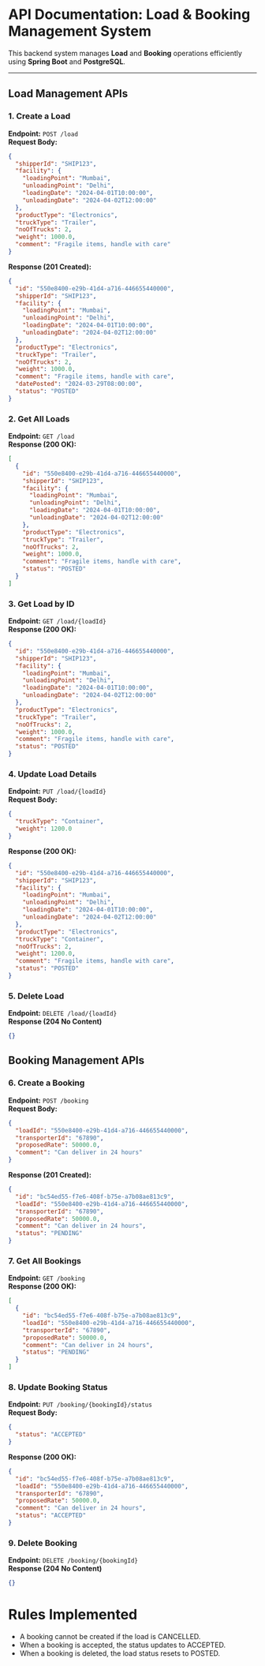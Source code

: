 # API Documentation: Load & Booking Management System

This backend system manages **Load** and **Booking** operations efficiently using **Spring Boot** and **PostgreSQL**.

---

## Load Management APIs

### 1. Create a Load  
**Endpoint:** `POST /load`  
**Request Body:**
```json
{
  "shipperId": "SHIP123",
  "facility": {
    "loadingPoint": "Mumbai",
    "unloadingPoint": "Delhi",
    "loadingDate": "2024-04-01T10:00:00",
    "unloadingDate": "2024-04-02T12:00:00"
  },
  "productType": "Electronics",
  "truckType": "Trailer",
  "noOfTrucks": 2,
  "weight": 1000.0,
  "comment": "Fragile items, handle with care"
}
```
**Response (201 Created):**
```json
{
  "id": "550e8400-e29b-41d4-a716-446655440000",
  "shipperId": "SHIP123",
  "facility": {
    "loadingPoint": "Mumbai",
    "unloadingPoint": "Delhi",
    "loadingDate": "2024-04-01T10:00:00",
    "unloadingDate": "2024-04-02T12:00:00"
  },
  "productType": "Electronics",
  "truckType": "Trailer",
  "noOfTrucks": 2,
  "weight": 1000.0,
  "comment": "Fragile items, handle with care",
  "datePosted": "2024-03-29T08:00:00",
  "status": "POSTED"
}
```

### 2. Get All Loads  
**Endpoint:** `GET /load`  
**Response (200 OK):**
```json
[
  {
    "id": "550e8400-e29b-41d4-a716-446655440000",
    "shipperId": "SHIP123",
    "facility": {
      "loadingPoint": "Mumbai",
      "unloadingPoint": "Delhi",
      "loadingDate": "2024-04-01T10:00:00",
      "unloadingDate": "2024-04-02T12:00:00"
    },
    "productType": "Electronics",
    "truckType": "Trailer",
    "noOfTrucks": 2,
    "weight": 1000.0,
    "comment": "Fragile items, handle with care",
    "status": "POSTED"
  }
]
```

### 3. Get Load by ID  
**Endpoint:** `GET /load/{loadId}`  
**Response (200 OK):**
```json
{
  "id": "550e8400-e29b-41d4-a716-446655440000",
  "shipperId": "SHIP123",
  "facility": {
    "loadingPoint": "Mumbai",
    "unloadingPoint": "Delhi",
    "loadingDate": "2024-04-01T10:00:00",
    "unloadingDate": "2024-04-02T12:00:00"
  },
  "productType": "Electronics",
  "truckType": "Trailer",
  "noOfTrucks": 2,
  "weight": 1000.0,
  "comment": "Fragile items, handle with care",
  "status": "POSTED"
}
```

### 4. Update Load Details  
**Endpoint:** `PUT /load/{loadId}`  
**Request Body:**
```json
{
  "truckType": "Container",
  "weight": 1200.0
}
```
**Response (200 OK):**
```json
{
  "id": "550e8400-e29b-41d4-a716-446655440000",
  "shipperId": "SHIP123",
  "facility": {
    "loadingPoint": "Mumbai",
    "unloadingPoint": "Delhi",
    "loadingDate": "2024-04-01T10:00:00",
    "unloadingDate": "2024-04-02T12:00:00"
  },
  "productType": "Electronics",
  "truckType": "Container",
  "noOfTrucks": 2,
  "weight": 1200.0,
  "comment": "Fragile items, handle with care",
  "status": "POSTED"
}
```

### 5. Delete Load  
**Endpoint:** `DELETE /load/{loadId}`  
**Response (204 No Content)**
```json
{}
```

## Booking Management APIs

### 6. Create a Booking  
**Endpoint:** `POST /booking`  
**Request Body:**
```json
{
  "loadId": "550e8400-e29b-41d4-a716-446655440000",
  "transporterId": "67890",
  "proposedRate": 50000.0,
  "comment": "Can deliver in 24 hours"
}
```
**Response (201 Created):**
```json
{
  "id": "bc54ed55-f7e6-408f-b75e-a7b08ae813c9",
  "loadId": "550e8400-e29b-41d4-a716-446655440000",
  "transporterId": "67890",
  "proposedRate": 50000.0,
  "comment": "Can deliver in 24 hours",
  "status": "PENDING"
}
```

### 7. Get All Bookings  
**Endpoint:** `GET /booking`  
**Response (200 OK):**
```json
[
  {
    "id": "bc54ed55-f7e6-408f-b75e-a7b08ae813c9",
    "loadId": "550e8400-e29b-41d4-a716-446655440000",
    "transporterId": "67890",
    "proposedRate": 50000.0,
    "comment": "Can deliver in 24 hours",
    "status": "PENDING"
  }
]
```

### 8. Update Booking Status  
**Endpoint:** `PUT /booking/{bookingId}/status`  
**Request Body:**
```json
{
  "status": "ACCEPTED"
}
```
**Response (200 OK):**
```json
{
  "id": "bc54ed55-f7e6-408f-b75e-a7b08ae813c9",
  "loadId": "550e8400-e29b-41d4-a716-446655440000",
  "transporterId": "67890",
  "proposedRate": 50000.0,
  "comment": "Can deliver in 24 hours",
  "status": "ACCEPTED"
}
```

### 9. Delete Booking  
**Endpoint:** `DELETE /booking/{bookingId}`  
**Response (204 No Content)**
```json
{}
```

# Rules Implemented
- A booking cannot be created if the load is CANCELLED.
- When a booking is accepted, the status updates to ACCEPTED.
- When a booking is deleted, the load status resets to POSTED.

